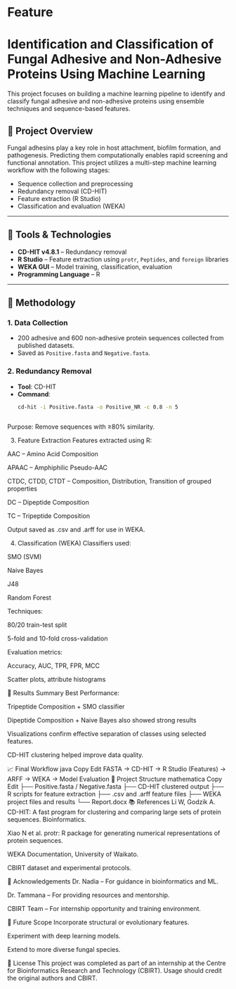 ﻿# Feature
# Identification and Classification of Fungal Adhesive and Non-Adhesive Proteins Using Machine Learning

This project focuses on building a machine learning pipeline to identify and classify fungal adhesive and non-adhesive proteins using ensemble techniques and sequence-based features.

## 📌 Project Overview

Fungal adhesins play a key role in host attachment, biofilm formation, and pathogenesis. Predicting them computationally enables rapid screening and functional annotation. This project utilizes a multi-step machine learning workflow with the following stages:

- Sequence collection and preprocessing
- Redundancy removal (CD-HIT)
- Feature extraction (R Studio)
- Classification and evaluation (WEKA)

---

## 🧪 Tools & Technologies

- **CD-HIT v4.8.1** – Redundancy removal
- **R Studio** – Feature extraction using `protr`, `Peptides`, and `foreign` libraries
- **WEKA GUI** – Model training, classification, evaluation
- **Programming Language** – R

---

## 🔬 Methodology

### 1. Data Collection
- 200 adhesive and 600 non-adhesive protein sequences collected from published datasets.
- Saved as `Positive.fasta` and `Negative.fasta`.

### 2. Redundancy Removal
- **Tool**: CD-HIT
- **Command**:
  ```bash
  cd-hit -i Positive.fasta -o Positive_NR -c 0.8 -n 5



Purpose: Remove sequences with ≥80% similarity.

3. Feature Extraction
Features extracted using R:

AAC – Amino Acid Composition

APAAC – Amphiphilic Pseudo-AAC

CTDC, CTDD, CTDT – Composition, Distribution, Transition of grouped properties

DC – Dipeptide Composition

TC – Tripeptide Composition

Output saved as .csv and .arff for use in WEKA.

4. Classification (WEKA)
Classifiers used:

SMO (SVM)

Naive Bayes

J48

Random Forest

Techniques:

80/20 train-test split

5-fold and 10-fold cross-validation

Evaluation metrics:

Accuracy, AUC, TPR, FPR, MCC

Scatter plots, attribute histograms

🔎 Results Summary
Best Performance:

Tripeptide Composition + SMO classifier

Dipeptide Composition + Naive Bayes also showed strong results

Visualizations confirm effective separation of classes using selected features.

CD-HIT clustering helped improve data quality.

📈 Final Workflow
java
Copy
Edit
FASTA → CD-HIT → R Studio (Features) → ARFF → WEKA → Model Evaluation
📁 Project Structure
mathematica
Copy
Edit
├── Positive.fasta / Negative.fasta
├── CD-HIT clustered output
├── R scripts for feature extraction
├── .csv and .arff feature files
├── WEKA project files and results
└── Report.docx
📚 References
Li W, Godzik A. CD-HIT: A fast program for clustering and comparing large sets of protein sequences. Bioinformatics.

Xiao N et al. protr: R package for generating numerical representations of protein sequences.

WEKA Documentation, University of Waikato.

CBIRT dataset and experimental protocols.

🙏 Acknowledgements
Dr. Nadia – For guidance in bioinformatics and ML.

Dr. Tammana – For providing resources and mentorship.

CBIRT Team – For internship opportunity and training environment.

📌 Future Scope
Incorporate structural or evolutionary features.

Experiment with deep learning models.

Extend to more diverse fungal species.

🔗 License
This project was completed as part of an internship at the Centre for Bioinformatics Research and Technology (CBIRT). Usage should credit the original authors and CBIRT.

